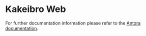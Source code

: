 # Kakeibro Web

For further documentation information please refer to the 
[Antora documentation](https://www.kakeibro.docs.dsbalderrama.top/kakeibro-docs/0.0.1/frontend/index.html).
